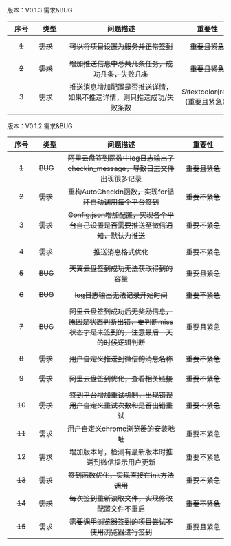 版本：V0.1.3 需求&BUG

| <span style="display:inline-block;width: 50px"> 序号 </span> | <span style="display:inline-block;width: 50px"> 类型</span> | <span style="display:inline-block;width: 250px"> 问题描述</span> | <span style="display:inline-block;width: 100px"> 重要性 </span> | <span style="display:inline-block;width: 80px">进度</span> | <span style="display:inline-block;width: 80px"> 解决日期 </span> | <span style="display:inline-block;width: 100px"> 备注</span> |
| :----------------------------------------------------------: | ----------------------------------------------------------- | :----------------------------------------------------------: | :----------------------------------------------------------: | :--------------------------------------------------------: | :----------------------------------------------------------: | :----------------------------------------------------------: |
|                            ~~1~~                             | ~~需求~~                                                      |              ~~可以将项目设置为服务并正常签到~~              |                        ~~重要且紧急~~                        |                 $\textcolor{red}{测试中}$                  |                                                              |                                                              |
|                            ~~2~~                             | ~~需求~~                                                        |      ~~增加推送信息中总共几条任务，成功几条，失败几条~~      |                        ~~重要且紧急~~                        |                         ~~已解决~~                         |                                                              |                                                              |
|                              3                               | 需求                                                        | 推送消息增加配置是否推送详情，如果不推送详情，则只推送成功/失败条数 |                $\textcolor{red}{重要且紧急}$                 |                 $\textcolor{red}{未解决}$                  |                                                              |                                                              |



版本：V0.1.2 需求&BUG

| <span style="display:inline-block;width: 50px"> 序号 </span> | <span style="display:inline-block;width: 50px"> 类型</span> | <span style="display:inline-block;width: 250px"> 问题描述</span> | <span style="display:inline-block;width: 100px"> 重要性 </span> | <span style="display:inline-block;width: 80px">进度</span> | <span style="display:inline-block;width: 80px"> 解决日期 </span> | <span style="display:inline-block;width: 100px"> 备注</span> |
| :----------------------------------------------------------: | ----------------------------------------------------------- | :----------------------------------------------------------: | :----------------------------------------------------------: | :--------------------------------------------------------: | :----------------------------------------------------------: | :----------------------------------------------------------: |
|                            ~~1~~                             | ~~BUG~~                                                     | ~~阿里云盘签到函数中log日志输出了checkin_message，导致日志文件出现很多记录~~ |                        ~~重要且紧急~~                        |                         ~~已解决~~                         |                           2023-4-5                           |                                                              |
|                            ~~2~~                             | ~~需求~~                                                    |   ~~重构AutoCheckIn函数，实现for循环自动调用每个平台签到~~   |                        ~~重要不紧急~~                        |                         ~~已解决~~                         |                           2023-4-8                           |                                                              |
|                            ~~3~~                             | ~~需求~~                                                    | ~~Config.json增加配置，实现各个平台自己设置是否需要推送至微信通知，默认为推送~~ |                        ~~重要不紧急~~                        |                         ~~已解决~~                         |                           2023-4-9                           |                                                              |
|                            ~~4~~                             | ~~需求~~                                                    |                     ~~推送消息格式优化~~                     |                        ~~重要不紧急~~                        |                         ~~已解决~~                         |                          2023-4-14                           |                                                              |
|                            ~~5~~                             | ~~BUG~~                                                     |            ~~天翼云盘签到成功无法获取得到的容量~~            |                        ~~重要且紧急~~                        |                         ~~已解决~~                         |                           2023-4-8                           |                                                              |
|                            ~~6~~                             | ~~BUG~~                                                     |               ~~log日志输出无法记录开始时间~~                |                        ~~重要不紧急~~                        |                         ~~已解决~~                         |                           2023-4-5                           |                                                              |
|                            ~~7~~                             | ~~BUG~~                                                     | ~~阿里云盘签到成功后无奖励信息，原因是状态判断出错，要判断miss状态才是未签到的，注意最后一天的时候逻辑判断~~ |                        ~~重要且紧急~~                        |                         ~~已解决~~                         |                           2023-4-5                           |                                                              |
|                            ~~8~~                             | ~~需求~~                                                    |              ~~用户自定义推送到微信的消息名称~~              |                        ~~重要不紧急~~                        |                         ~~已解决~~                         |                           2023-4-9                           |                                                              |
|                            ~~9~~                             | ~~需求~~                                                    |              ~~阿里云盘签到优化，查看相关链接~~              |                        ~~重要不紧急~~                        |                         ~~已解决~~                         |                          2023-4-22                           |                                                              |
|                            ~~10~~                            | ~~需求~~                                                    | ~~签到平台增加重试机制，出现错误用户自定义重试次数和是否出错重试~~ |                        ~~重要不紧急~~                        |                         ~~已解决~~                         |                          2023-4-16                           |                                                              |
|                            ~~11~~                            | ~~需求~~                                                    |             ~~用户自定义chrome浏览器的安装地址~~             |                        ~~重要不紧急~~                        |                         ~~已解决~~                         |                          2023-4-16                           |                                                              |
|                              12                              | 需求                                                        |      增加版本号，检测有最新版本时推送到微信提示用户更新      |                          重要不紧急                          |                 $\textcolor{red}{未解决}$                  |                                                              |                                                              |
|                            ~~13~~                            | ~~需求~~                                                    |           ~~签到函数优化，实现直接在init方法调用~~           |                        ~~重要不紧急~~                        |                         ~~已解决~~                         |                          2023-4-14                           |                                                              |
|                            ~~14~~                            | ~~需求~~                                                    |       ~~每次签到重新读取文件，实现修改配置文件不重启~~       |                        ~~重要不紧急~~                        |                         ~~已解决~~                         |                           2023-5-4                           |                                                              |
|                            ~~15~~                            | ~~需求~~                                                    |     ~~需要调用浏览器签到的项目尝试不使用浏览器进行签到~~     |                        ~~重要且紧急~~                        |                         ~~已解决~~                         |                          2023-5-13                           |                                                              |

